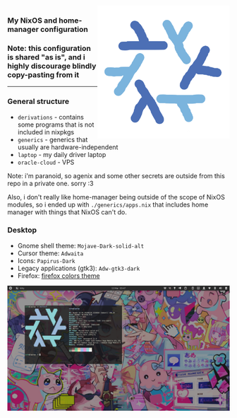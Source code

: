 <img align="right" src="./logo.png" width="300"/>

### My NixOS and home-manager configuration
### Note: this configuration is shared "as is", and i highly discourage blindly copy-pasting from it

---

### General structure
- `derivations` - contains some programs that is not included in nixpkgs
- `generics` - generics that usually are hardware-independent
- `laptop` - my daily driver laptop
- `oracle-cloud` - VPS

Note: i'm paranoid, so agenix and some other secrets are outside from this repo in a private one. sorry :3

Also, i don't really like home-manager being outside of the scope of NixOS modules, so i ended up with `./generics/apps.nix` that includes home manager with things that NixOS can't do.

### Desktop

- Gnome shell theme: `Mojave-Dark-solid-alt`
- Cursor theme: `Adwaita`
- Icons: `Papirus-Dark`
- Legacy applications (gtk3): `Adw-gtk3-dark`
- Firefox: [firefox colors theme](https://color.firefox.com/?theme=XQAAAAIcAQAAAAAAAABBKYhm849SCia3ftKEGccwS-xMDPr3mIJS1IAYgPpJmMqoaMV1vHo2YUqSSJyfqfEElOKeefz2PRijvIRDRLIzVMoSNIP805DV03v8JvcdcyT0427oa9ZjoN5H-wSBJomBI-gZyHGhmkB-wbsEkIjDeCMOoz9lf-QAUI6YkJ1vDRwGSSpJC4LwS-wWhw6i88zRfx5YLnkSgJ7JQ0XdiaN7p9mECRTcBSpPrC8AIx_TxFRxSLV-mf75sFj)
<img src="./desktop.png"/>